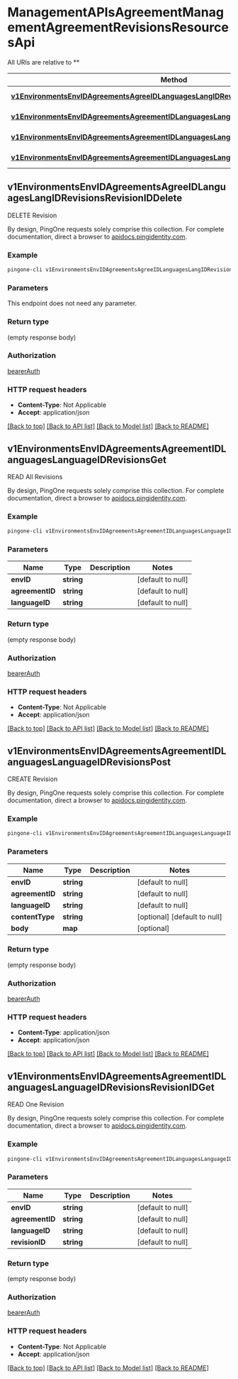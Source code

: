 # ManagementAPIsAgreementManagementAgreementRevisionsResourcesApi

All URIs are relative to **

Method | HTTP request | Description
------------- | ------------- | -------------
[**v1EnvironmentsEnvIDAgreementsAgreeIDLanguagesLangIDRevisionsRevisionIDDelete**](ManagementAPIsAgreementManagementAgreementRevisionsResourcesApi.md#v1EnvironmentsEnvIDAgreementsAgreeIDLanguagesLangIDRevisionsRevisionIDDelete) | **DELETE** /v1/environments/:envID/agreements/:agreeID/languages/:langID/revisions/:revisionID | DELETE Revision
[**v1EnvironmentsEnvIDAgreementsAgreementIDLanguagesLanguageIDRevisionsGet**](ManagementAPIsAgreementManagementAgreementRevisionsResourcesApi.md#v1EnvironmentsEnvIDAgreementsAgreementIDLanguagesLanguageIDRevisionsGet) | **GET** /v1/environments/{envID}/agreements/{agreementID}/languages/{languageID}/revisions | READ All Revisions
[**v1EnvironmentsEnvIDAgreementsAgreementIDLanguagesLanguageIDRevisionsPost**](ManagementAPIsAgreementManagementAgreementRevisionsResourcesApi.md#v1EnvironmentsEnvIDAgreementsAgreementIDLanguagesLanguageIDRevisionsPost) | **POST** /v1/environments/{envID}/agreements/{agreementID}/languages/{languageID}/revisions | CREATE Revision
[**v1EnvironmentsEnvIDAgreementsAgreementIDLanguagesLanguageIDRevisionsRevisionIDGet**](ManagementAPIsAgreementManagementAgreementRevisionsResourcesApi.md#v1EnvironmentsEnvIDAgreementsAgreementIDLanguagesLanguageIDRevisionsRevisionIDGet) | **GET** /v1/environments/{envID}/agreements/{agreementID}/languages/{languageID}/revisions/{revisionID} | READ One Revision



## v1EnvironmentsEnvIDAgreementsAgreeIDLanguagesLangIDRevisionsRevisionIDDelete

DELETE Revision

By design, PingOne requests solely comprise this collection. For complete documentation, direct a browser to <a href='https://apidocs.pingidentity.com/pingone/platform/v1/api/'>apidocs.pingidentity.com</a>.

### Example

```bash
pingone-cli v1EnvironmentsEnvIDAgreementsAgreeIDLanguagesLangIDRevisionsRevisionIDDelete
```

### Parameters

This endpoint does not need any parameter.

### Return type

(empty response body)

### Authorization

[bearerAuth](../README.md#bearerAuth)

### HTTP request headers

- **Content-Type**: Not Applicable
- **Accept**: application/json

[[Back to top]](#) [[Back to API list]](../README.md#documentation-for-api-endpoints) [[Back to Model list]](../README.md#documentation-for-models) [[Back to README]](../README.md)


## v1EnvironmentsEnvIDAgreementsAgreementIDLanguagesLanguageIDRevisionsGet

READ All Revisions

By design, PingOne requests solely comprise this collection. For complete documentation, direct a browser to <a href='https://apidocs.pingidentity.com/pingone/platform/v1/api/'>apidocs.pingidentity.com</a>.

### Example

```bash
pingone-cli v1EnvironmentsEnvIDAgreementsAgreementIDLanguagesLanguageIDRevisionsGet envID=value agreementID=value languageID=value
```

### Parameters


Name | Type | Description  | Notes
------------- | ------------- | ------------- | -------------
 **envID** | **string** |  | [default to null]
 **agreementID** | **string** |  | [default to null]
 **languageID** | **string** |  | [default to null]

### Return type

(empty response body)

### Authorization

[bearerAuth](../README.md#bearerAuth)

### HTTP request headers

- **Content-Type**: Not Applicable
- **Accept**: application/json

[[Back to top]](#) [[Back to API list]](../README.md#documentation-for-api-endpoints) [[Back to Model list]](../README.md#documentation-for-models) [[Back to README]](../README.md)


## v1EnvironmentsEnvIDAgreementsAgreementIDLanguagesLanguageIDRevisionsPost

CREATE Revision

By design, PingOne requests solely comprise this collection. For complete documentation, direct a browser to <a href='https://apidocs.pingidentity.com/pingone/platform/v1/api/'>apidocs.pingidentity.com</a>.

### Example

```bash
pingone-cli v1EnvironmentsEnvIDAgreementsAgreementIDLanguagesLanguageIDRevisionsPost envID=value agreementID=value languageID=value Content-Type:value
```

### Parameters


Name | Type | Description  | Notes
------------- | ------------- | ------------- | -------------
 **envID** | **string** |  | [default to null]
 **agreementID** | **string** |  | [default to null]
 **languageID** | **string** |  | [default to null]
 **contentType** | **string** |  | [optional] [default to null]
 **body** | **map** |  | [optional]

### Return type

(empty response body)

### Authorization

[bearerAuth](../README.md#bearerAuth)

### HTTP request headers

- **Content-Type**: application/json
- **Accept**: application/json

[[Back to top]](#) [[Back to API list]](../README.md#documentation-for-api-endpoints) [[Back to Model list]](../README.md#documentation-for-models) [[Back to README]](../README.md)


## v1EnvironmentsEnvIDAgreementsAgreementIDLanguagesLanguageIDRevisionsRevisionIDGet

READ One Revision

By design, PingOne requests solely comprise this collection. For complete documentation, direct a browser to <a href='https://apidocs.pingidentity.com/pingone/platform/v1/api/'>apidocs.pingidentity.com</a>.

### Example

```bash
pingone-cli v1EnvironmentsEnvIDAgreementsAgreementIDLanguagesLanguageIDRevisionsRevisionIDGet envID=value agreementID=value languageID=value revisionID=value
```

### Parameters


Name | Type | Description  | Notes
------------- | ------------- | ------------- | -------------
 **envID** | **string** |  | [default to null]
 **agreementID** | **string** |  | [default to null]
 **languageID** | **string** |  | [default to null]
 **revisionID** | **string** |  | [default to null]

### Return type

(empty response body)

### Authorization

[bearerAuth](../README.md#bearerAuth)

### HTTP request headers

- **Content-Type**: Not Applicable
- **Accept**: application/json

[[Back to top]](#) [[Back to API list]](../README.md#documentation-for-api-endpoints) [[Back to Model list]](../README.md#documentation-for-models) [[Back to README]](../README.md)

